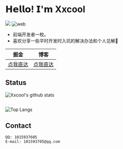 # 𝗛𝗲𝗹𝗹𝗼! 𝗜'𝗺 Xxcool
[![](https://img.shields.io/badge/-@Xxcool-%23181717?style=flat-square&logo=github)](https://github.com/Xxcool)
![web](https://img.shields.io/badge/-web-%232c3e50?style=flat-square&logo=WEB)

- 前端开发者一枚。
- 喜欢分享一些平时开发时入坑的解决办法和个人见解🧐

|  掘金  | 博客 |
|  ----  | ----  |
|  [点我直达](https://juejin.im/user/4265760845468296)|[点我直达](https://www.xxcool.top)|

## Status

![Xxcool's github stats](https://github-readme-stats.vercel.app/api?username=Xxcool&show_icons=true&theme=algolia)

##
![Top Langs](https://github-readme-stats.vercel.app/api/top-langs/?username=Xxcool&layout=compact&theme=algolia)

## Contact

    QQ: 1015937605
    E-mail: 101593705@qq.com
